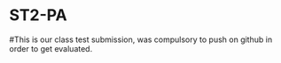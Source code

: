 # ST2-PA


#This is our class test submission, was compulsory to push on github in order to get evaluated.
